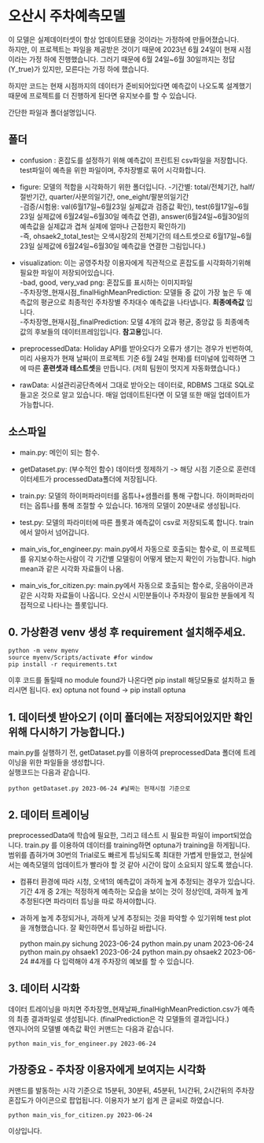 # 오산시 주차예측모델
이 모델은 실제데이터셋이 항상 업데이트됐을 것이라는 가정하에 만들어졌습니다.  
하지만, 이 프로젝트는 파일을 제공받은 것이기 때문에 2023년 6월 24일이 현재 시점이라는 가정 하에 진행했습니다. 그러기 때문에 6월 24일~6월 30일까지는 정답(Y_true)가 있지만, 모른다는 가정 하에 했습니다.

하지만 코드는 현재 시점까지의 데이터가 준비되어있다면 예측값이 나오도록 설계했기 때문에 프로젝트를 더 진행하게 된다면 유지보수를 할 수 있습니다.  

간단한 파일과 폴더설명입니다.  

## 폴더
- confusion : 혼잡도를 설정하기 위해 예측값이 프린트된 csv파일을 저장합니다. test파일이 예측을 위한 파일이며, 주차장별로 묶어 시각화합니다.  
- figure: 모델의 적합을 시각화하기 위한 폴더입니다.
    -기간별: total/전체기간, half/절반기간, quarter/사분의일기간, one_eight/팔분의일기간  
    -검증/시험용: val(6월17일~6월23일 실제값과 검증값 확인), test(6월17일~6월23일 실제값에 6월24일~6월30일 예측값 연결), answer(6월24일~6월30일의 예측값을 실제값과 겹쳐 실제에 얼마나 근접한지 확인하기)  
    -즉, ohsaek2_total_test는 오색시장2의 전체기간의 테스트셋으로 6월17일~6월23일 실제값에 6월24일~6월30일 예측값을 연결한 그림입니다.)  
- visualization: 이는 공영주차장 이용자에게 직관적으로 혼잡도를 시각화하기위해 필요한 파일이 저장되어있습니다.  
    -bad, good, very_vad png: 혼잡도를 표시하는 이미지파일  
    -주차장명_현재시점_finalHighMeanPrediction: 모델들 중 값이 가장 높은 두 예측값의 평균으로 최종적인 주차장별 주차대수 예측값을 나타냅니다. **최종예측값** 입니다.  
    -주차장명_현재시점_finalPrediction: 모델 4개의 값과 평균, 중앙값 등 최종예측값의 후보들의 데이터프레임입니다. **참고용**입니다.  
    
- preprocessedData: Holiday API를 받아오다가 오류가 생기는 경우가 빈번하여, 미리 사용자가 현재 날짜(이 프로젝트 기준 6월 24일 현재)를 터미널에 입력하면 그에 따른 **훈련셋과 테스트셋**을 만듭니다. (저희 팀원이 멋지게 자동화했습니다.)  
- rawData: 시설관리공단측에서 그대로 받아오는 데이터로, RDBMS 그대로 SQL로 들고온 것으로 알고 있습니다. 매일 업데이트된다면 이 모델 또한 매일 업데이트가 가능합니다.  
  
## 소스파일  
- main.py: 메인이 되는 함수.
- getDataset.py: (부수적인 함수) 데이터셋 정제하기 -> 해당 시점 기준으로 훈련데이터세트가 processedData폴더에 저장됩니다.

- train.py: 모델의 하이퍼파라미터를 옵튜나+샘플러를 통해 구합니다. 하이퍼파라미터는 옵튜나를 통해 조절할 수 있습니다. 16개의 모델이 20분내로 생성됩니다.  
- test.py: 모델의 파라미터에 따른 플롯과 예측값이 csv로 저장되도록 합니다. train에서 알아서 넘어갑니다.  
- main_vis_for_engineer.py: main.py에서 자동으로 호출되는 함수로, 이 프로젝트를 유지보수하는사람이 각 기간별 모델링이 어떻게 됐는지 확인이 가능합니다. high mean과 같은 시각화 자료들이 나옴. 
- main_vis_for_citizen.py: main.py에서 자동으로 호출되는 함수로, 웃음아이콘과 같은 시각화 자료들이 나옵니다. 오산시 시민분들이나 주차장이 필요한 분들에게 직접적으로 나타나는 플롯입니다.  

## 0. 가상환경 venv 생성 후 requirement 설치해주세요.  

    python -m venv myenv
    source myenv/Scripts/activate #for window
    pip install -r requirements.txt

이후 코드를 돌릴때 no module found가 나온다면 pip install 해당모듈로 설치하고 돌리시면 됩니다. ex) optuna not found -> pip install optuna

## 1. 데이터셋 받아오기 (이미 폴더에는 저장되어있지만 확인위해 다시하기 가능합니다.)
main.py를 실행하기 전, getDataset.py를 이용하여 preprocessedData 폴더에 트레이닝을 위한 파일들을 생성합니다.  
실행코드는 다음과 같습니다.  

    python getDataset.py 2023-06-24 #날짜는 현재시점 기준으로 
    
## 2. 데이터 트레이닝  
preprocessedData에 학습에 필요한, 그리고 테스트 시 필요한 파일이 import되었습니다. train.py 를 이용하여 데이터를 training하면 optuna가 training을 하게됩니다.  
범위를 좁혀가며 30번의 Trial로도 빠르게 튜닝되도록 최대한 가볍게 만들었고, 현실에서는 예측모델의 업데이트가 빨라야 할 것 같아 시간이 많이 소요되지 않도록 했습니다.   
+ 컴퓨터 환경에 따라 시청, 오색1의 예측값이 과하게 높게 추정되는 경우가 있습니다. 기간 4개 중 2개는 적정하게 예측하는 모습을 보이는 것이 정상인데, 과하게 높게 추정된다면 파라미터 튜닝을 따로 하셔야합니다.  
+ 과하게 높게 추정되거나, 과하게 낮게 추정되는 것을 파악할 수 있기위해 test plot을 개형했습니다. 잘 확인하면서 튜닝하길 바랍니다.  

    python main.py sichung 2023-06-24
    python main.py unam 2023-06-24
    python main.py ohsaek1 2023-06-24
    python main.py ohsaek2 2023-06-24 #4개를 다 입력해야 4개 주차장의 예보를 할 수 있습니다. 


## 3. 데이터 시각화   

데이터 트레이닝을 마치면 주차장명_현재날짜_finalHighMeanPrediction.csv가 예측의 최종 결과파일로 생성됩니다. (finalPrediction은 각 모델들의 결과입니다.)  
엔지니어의 모델별 예측값 확인 커맨드는 다음과 같습니다.  

    python main_vis_for_engineer.py 2023-06-24  

## 가장중요 - 주차장 이용자에게 보여지는 시각화  

커맨드를 발동하는 시각 기준으로 15분뒤, 30분뒤, 45분뒤, 1시간뒤, 2시간뒤의 주차장 혼잡도가 아이콘으로 팝업됩니다. 이용자가 보기 쉽게 큰 글씨로 하였습니다.

    python main_vis_for_citizen.py 2023-06-24    


이상입니다.
    

